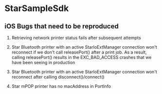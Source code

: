 # StarSampleSdk

## iOS Bugs that need to be reproduced

1. Retrieving network printer status fails after subsequent attempts

2. Star Bluetooth printer with an active StarIoExtManager connection won't reconnect if we don't call releasePort() after a print job. As a result, calling releasePort()
results in the EXC_BAD_ACCESS crashes that we have been seeing in production

3. Star Bluetooth printer with an active StarIoExtManager connection won't reconnect after calling disconnect()/connect()

4. Star mPOP printer has no macAddress in PortInfo
